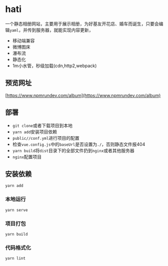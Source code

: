 # hati

一个静态相册网站，主要用于展示相册，为好基友开花店、婚车而诞生，只要会编辑`yaml`，并传到服务器，就能实现内容更新，

 - 移动端兼容
 - 微博图床
 - 瀑布流
 - 静态化
 - 1m小水管，秒级加载(cdn,http2,webpack)

## 预览网址

[https://www.npmrundev.com/album](https://www.npmrundev.com/album)

## 部署

 - `git clone`或者下载项目到本地
 - `yarn add`安装项目依赖
 - `public//conf.yml`进行项目的配置
 - 检查`vue.config.js`中的`baseUrl`是否设置为`./`，否则静态文件报404
 - `yarn build`将`dist`目录下的全部文件扔到`nginx`或者其他服务器
 - `nginx`配置项目

## 安装依赖
```
yarn add
```

### 本地运行
```
yarn serve
```

### 项目打包
```
yarn build
```

### 代码格式化
```
yarn lint
```

